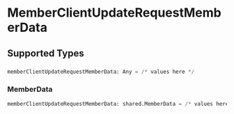 # MemberClientUpdateRequestMemberData


## Supported Types

### 

```python
memberClientUpdateRequestMemberData: Any = /* values here */
```

### MemberData

```python
memberClientUpdateRequestMemberData: shared.MemberData = /* values here */
```

